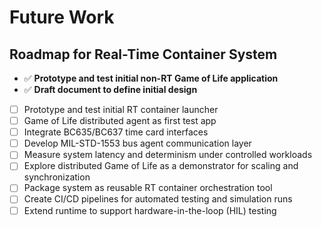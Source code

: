 # Future Work

## Roadmap for Real-Time Container System

- ✅ **Prototype and test initial non-RT Game of Life application**
- ✅ **Draft document to define initial design**
- [ ] Prototype and test initial RT container launcher
- [ ] Game of Life distributed agent as first test app
- [ ] Integrate BC635/BC637 time card interfaces
- [ ] Develop MIL-STD-1553 bus agent communication layer
- [ ] Measure system latency and determinism under controlled workloads
- [ ] Explore distributed Game of Life as a demonstrator for scaling and synchronization
- [ ] Package system as reusable RT container orchestration tool
- [ ] Create CI/CD pipelines for automated testing and simulation runs
- [ ] Extend runtime to support hardware-in-the-loop (HIL) testing
